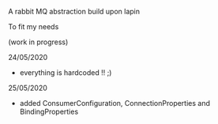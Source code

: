 A rabbit MQ abstraction build upon lapin

To fit my needs

(work in progress)


24/05/2020

* everything is hardcoded !! ;)

25/05/2020

* added ConsumerConfiguration, ConnectionProperties and BindingProperties